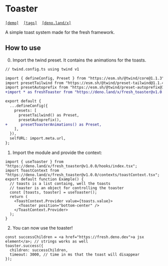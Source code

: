 # Toaster

[`[demo]`](https://toaster.cytrix.world)&nbsp;&nbsp;&nbsp;&nbsp;[`[tags]`](https://github.com/cytrixdotworld/toaster/tags)&nbsp;&nbsp;&nbsp;&nbsp;[`[deno.land/x]`](https://deno.land/x/fresh_toaster)

A simple toast system made for the fresh framework.

## How to use

0. Import the twind preset. It contains the animations for the toasts.

```diff
// twind.config.ts using twind v1

import { defineConfig, Preset } from "https://esm.sh/@twind/core@1.1.3";
import presetTailwind from "https://esm.sh/@twind/preset-tailwind@1.1.4";
import presetAutoprefix from "https://esm.sh/@twind/preset-autoprefix@1.0.7";
+import * as freshToaster from "https://deno.land/x/fresh_toaster@v1.0.0/preset.ts";

export default {
  ...defineConfig({
    presets: [
      presetTailwind() as Preset,
      presetAutoprefix(),
+      presetToasterAnimations() as Preset,
    ],
  }),
  selfURL: import.meta.url,
};
```

1. Import the module and provide the context:

```tsx
import { useToaster } from "https://deno.land/x/fresh_toaster@v1.0.0/hooks/index.tsx";
import ToastContext from "https://deno.land/x/fresh_toaster@v1.0.0/contexts/toastContext.tsx";
export default function Example() {
  // toasts is a list containg, well the toasts
  // toaster is an object for controlling the toaster
  const [toasts, toaster] = useToaster();
  return (
    <ToastContext.Provider value={toasts.value}>
      <Toaster position="bottom-center" />
    </ToastContext.Provider>
  );
}
```

2. You can now use the toaster!

```tsx
const successChildren = <a href="https://fresh.deno.dev">a jsx element</a>; // strings works as well
toaster.success({
  children: successChildren,
  timeout: 3000, // time in ms that the toast will disappear
});
```
